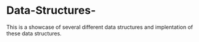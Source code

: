 # Data-Structures-

This is a showcase of several different data structures and implentation of these data structures.  



####
